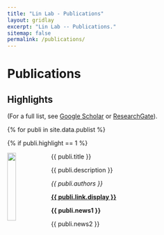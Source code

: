 ```yaml
---
title: "Lin Lab - Publications"
layout: gridlay
excerpt: "Lin Lab -- Publications."
sitemap: false
permalink: /publications/
---
```



# Publications

## Highlights

(For a full list, see [Google Scholar](https://scholar.google.com/citations?user=VSlcvLoAAAAJ&hl=en) or [ResearchGate](https://www.researchgate.net/profile/Xubo_Lin)).

{% for publi in site.data.publist %}

{% if publi.highlight == 1 %}

<div class="col-sm-12 clearfix">
 <div class="well">
  <img src="{{ site.url }}{{ site.baseurl }}/images/Publications/{{ publi.image }}" class="img-responsive" width="20%" style="float: left" />
  <pubtit>{{ publi.title }}</pubtit>
  <p>{{ publi.description }}</p>
  <p><em>{{ publi.authors }}</em></p>
  <p><strong><a href="{{ publi.link.url }}">{{ publi.link.display }}</a></strong></p>
  <p class="text-danger"><strong> {{ publi.news1 }}</strong></p>
  <p> {{ publi.news2 }}</p>
 </div>
</div>
